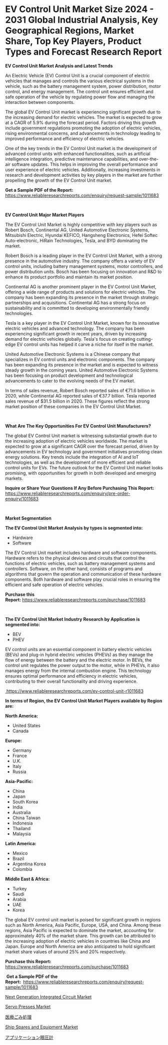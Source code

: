 <p><h1>EV Control Unit Market Size 2024 - 2031 Global Industrial Analysis, Key Geographical Regions, Market Share, Top Key Players, Product Types and Forecast Research Report</h1></p><p><strong>EV Control Unit Market Analysis and Latest Trends</strong></p>
<p><p>An Electric Vehicle (EV) Control Unit is a crucial component of electric vehicles that manages and controls the various electrical systems in the vehicle, such as the battery management system, power distribution, motor control, and energy management. The control unit ensures efficient and safe operation of the vehicle by regulating power flow and managing the interaction between components.</p><p>The global EV Control Unit market is experiencing significant growth due to the increasing demand for electric vehicles. The market is expected to grow at a CAGR of 5.9% during the forecast period. Factors driving this growth include government regulations promoting the adoption of electric vehicles, rising environmental concerns, and advancements in technology leading to improved performance and efficiency of electric vehicles.</p><p>One of the key trends in the EV Control Unit market is the development of advanced control units with enhanced functionalities, such as artificial intelligence integration, predictive maintenance capabilities, and over-the-air software updates. This helps in improving the overall performance and user experience of electric vehicles. Additionally, increasing investments in research and development activities by key players in the market are further propelling the growth of the EV Control Unit market.</p></p>
<p><strong>Get a Sample PDF of the Report:&nbsp;</strong> <a href="https://www.reliableresearchreports.com/enquiry/request-sample/1011683">https://www.reliableresearchreports.com/enquiry/request-sample/1011683</a></p>
<p>&nbsp;</p>
<p><strong>EV Control Unit Major Market Players</strong></p>
<p><p>The EV Control Unit Market is highly competitive with key players such as Robert Bosch, Continental AG, United Automotive Electronic Systems, Mitsubishi Electric, Hyundai KEFICO, Hangsheng Electronics, Hefei Softec Auto-electronic, HiRain Technologies, Tesla, and BYD dominating the market.</p><p>Robert Bosch is a leading player in the EV Control Unit Market, with a strong presence in the automotive industry. The company offers a variety of EV control units, including battery management systems, motor controllers, and power distribution units. Bosch has been focusing on innovation and R&D to enhance its product portfolio and maintain its market position.</p><p>Continental AG is another prominent player in the EV Control Unit Market, offering a wide range of products and solutions for electric vehicles. The company has been expanding its presence in the market through strategic partnerships and acquisitions. Continental AG has a strong focus on sustainability and is committed to developing environmentally friendly technologies.</p><p>Tesla is a key player in the EV Control Unit Market, known for its innovative electric vehicles and advanced technology. The company has been experiencing significant growth in recent years, driven by increasing demand for electric vehicles globally. Tesla's focus on creating cutting-edge EV control units has helped it carve a niche for itself in the market.</p><p>United Automotive Electronic Systems is a Chinese company that specializes in EV control units and electronic components. The company has been expanding its presence in the market and is expected to witness steady growth in the coming years. United Automotive Electronic Systems has been focusing on product development and technological advancements to cater to the evolving needs of the EV market.</p><p>In terms of sales revenue, Robert Bosch reported sales of €71.6 billion in 2020, while Continental AG reported sales of €37.7 billion. Tesla reported sales revenue of $31.5 billion in 2020. These figures reflect the strong market position of these companies in the EV Control Unit Market.</p></p>
<p>&nbsp;</p>
<p><strong>What Are The Key Opportunities For EV Control Unit Manufacturers?</strong></p>
<p><p>The global EV Control Unit market is witnessing substantial growth due to the increasing adoption of electric vehicles worldwide. The market is expected to grow at a significant CAGR over the forecast period, driven by advancements in EV technology and government initiatives promoting clean energy solutions. Key trends include the integration of AI and IoT technologies, as well as the development of more efficient and reliable control units for EVs. The future outlook for the EV Control Unit market looks promising, with opportunities for growth in both developed and emerging markets.</p></p>
<p><strong>Inquire or Share Your Questions If Any Before Purchasing This Report:</strong> <a href="https://www.reliableresearchreports.com/enquiry/pre-order-enquiry/1011683">https://www.reliableresearchreports.com/enquiry/pre-order-enquiry/1011683</a></p>
<p>&nbsp;</p>
<p><strong>Market Segmentation</strong></p>
<p><strong>The EV Control Unit Market Analysis by types is segmented into:</strong></p>
<p><ul><li>Hardware</li><li>Software</li></ul></p>
<p><p>The EV Control Unit market includes hardware and software components. Hardware refers to the physical devices and circuits that control the functions of electric vehicles, such as battery management systems and controllers. Software, on the other hand, consists of programs and algorithms that govern the operation and communication of these hardware components. Both hardware and software play crucial roles in ensuring the efficient and safe operation of electric vehicles.</p></p>
<p><strong>Purchase this Report:&nbsp;</strong><a href="https://www.reliableresearchreports.com/purchase/1011683">https://www.reliableresearchreports.com/purchase/1011683</a></p>
<p>&nbsp;</p>
<p><strong>The EV Control Unit Market Industry Research by Application is segmented into:</strong></p>
<p><ul><li>BEV</li><li>PHEV</li></ul></p>
<p><p>EV control units are an essential component in battery electric vehicles (BEVs) and plug-in hybrid electric vehicles (PHEVs) as they manage the flow of energy between the battery and the electric motor. In BEVs, the control unit regulates the power output to the motor, while in PHEVs, it also manages energy from the internal combustion engine. This technology ensures optimal performance and efficiency in electric vehicles, contributing to their overall functionality and driving experience.</p></p>
<p><a href="https://www.reliableresearchreports.com/ev-control-unit-r1011683">&nbsp;https://www.reliableresearchreports.com/ev-control-unit-r1011683</a></p>
<p><strong>In terms of Region, the EV Control Unit Market Players available by Region are:</strong></p>
<p>
    <p> <strong> North America: </strong>
        <ul>
            <li>United States</li>
            <li>Canada</li>
        </ul>
        </p> 
    <p> <strong> Europe: </strong>
        <ul>
            <li>Germany</li>
            <li>France</li>
            <li>U.K.</li>
            <li>Italy</li>
            <li>Russia</li>
        </ul>
        </p> 
    <p> <strong> Asia-Pacific: </strong>
        <ul>
            <li>China</li>
            <li>Japan</li>
            <li>South Korea</li>
            <li>India</li>
            <li>Australia</li>
            <li>China Taiwan</li>
            <li>Indonesia</li>
            <li>Thailand</li>
            <li>Malaysia</li>
        </ul>
        </p> 
    <p> <strong> Latin America: </strong>
        <ul>
            <li>Mexico</li>
            <li>Brazil</li>
            <li>Argentina Korea</li>
            <li>Colombia</li>
        </ul>
        </p> 
    <p> <strong> Middle East & Africa: </strong>
        <ul>
            <li>Turkey</li>
            <li>Saudi</li>
            <li>Arabia</li>
            <li>UAE</li>
            <li>Korea</li>
        </ul>
    </p>
    </p>
<p><p>The global EV control unit market is poised for significant growth in regions such as North America, Asia Pacific, Europe, USA, and China. Among these regions, Asia Pacific is expected to dominate the market, accounting for approximately 40% of the market share. This growth can be attributed to the increasing adoption of electric vehicles in countries like China and Japan. Europe and North America are also anticipated to hold significant market share values of around 25% and 20% respectively.</p></p>
<p><strong>Purchase this Report: </strong><a href="https://www.reliableresearchreports.com/purchase/1011683">https://www.reliableresearchreports.com/purchase/1011683</a></p>
<p>&nbsp;<strong>Get a Sample PDF of the Report:&nbsp;&nbsp;</strong><a href="https://www.reliableresearchreports.com/enquiry/request-sample/1011683">https://www.reliableresearchreports.com/enquiry/request-sample/1011683</a></p>
<p><strong></strong></p>
<p><p><a href="https://github.com/RyleeBauch2023/Market-Research-Report-List-1/blob/main/next-generation-integrated-circuit-market.md">Next Generation Integrated Circuit Market</a></p><p><a href="https://www.linkedin.com/pulse/servo-presses-market-outlook-industry-overview-forecast-g4q7c">Servo Presses Market</a></p><p><a href="https://github.com/FrancoWeber2023/Market-Research-Report-List-1/blob/main/815150754840.md">医療ごみ処理</a></p><p><a href="https://www.linkedin.com/pulse/ship-spares-equipment-market-research-report-its-history-forecast-hnpde">Ship Spares and Equipment Market</a></p><p><a href="https://github.com/kegley4963/Market-Research-Report-List-1/blob/main/515075354839.md">アプリケーション眼圧計</a></p></p>